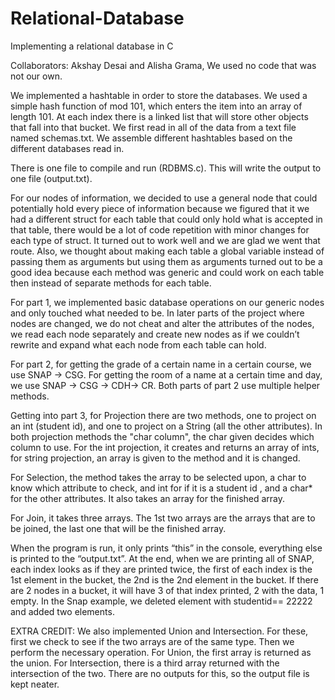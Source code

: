 # Relational-Database
Implementing a relational database in C

Collaborators: Akshay Desai and Alisha Grama, We used no code that was not our own.

We implemented a hashtable in order to store the databases. We used a simple hash function of mod 101, 
which enters the item into an array of length 101. At each index there is a linked list that will store 
other objects that fall into that bucket. We first read in all of the data from a text file named schemas.txt. 
We assemble different hashtables based on the different databases read in.

There is one file to compile and run (RDBMS.c). This will write the output to one file (output.txt).

For our nodes of information, we decided to use a general node that could potentially hold every piece of information 
because we figured that it we had a different struct for each table that could only hold what is accepted in that table, 
there would be a lot of code repetition with minor changes for each type of struct. It turned out to work well and we 
are glad we went that route. Also, we thought about making each table a global variable instead of passing them as arguments 
but using them as arguments turned out to be a good idea because each method was generic and could work on each table then 
instead of separate methods for each table.

For part 1, we implemented basic database operations on our generic nodes and only touched what needed to be. In later parts 
of the project where nodes are changed, we do not cheat and alter the attributes of the nodes, we read each node separately 
and create new nodes as if we couldn’t rewrite and expand what each node from each table can hold.

For part 2, for getting the grade of a certain name in a certain course, we use SNAP -> CSG. For getting the room of a name 
at a certain time and day, we use SNAP -> CSG -> CDH-> CR. Both parts of part 2 use multiple helper methods.

Getting into part 3, for Projection there are two methods, one to project on an int (student id), and one to project on 
a String (all the other attributes). In both projection methods the "char column", the char given decides which column to 
use. For the int projection, it creates and returns an array of ints, for string projection, an array is given to the method 
and it is changed.

For Selection, the method takes the array to be selected upon, a char to know which attribute to check, and int for if it is 
a student id , and a char* for the other attributes. It also takes an array for the finished array.

For Join, it takes three arrays. The 1st two arrays are the arrays that are to be joined, the last one that will be the 
finished array.

When the program is run, it only prints “this” in the console, everything else is printed to the “output.txt”. At the end,
when we are printing all of SNAP, each index looks as if they are printed twice, the first of each index is the 1st element
in the bucket, the 2nd is the 2nd element in the bucket. If there are 2 nodes in a bucket, it will have 3 of that index 
printed, 2 with the data, 1 empty. In the Snap example, we deleted element with studentid== 22222 and added two elements.

EXTRA CREDIT: We also implemented Union and Intersection. For these, first we check to see if the two arrays are of the same
type. Then we perform the necessary operation. For Union, the first array is returned as the union. For Intersection, there
is a third array returned with the intersection of the two. There are no outputs for this, so the output file is kept neater.
